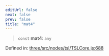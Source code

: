 ```yaml
---
editUrl: false
next: false
prev: false
title: "mat4"
---
```


> `const` **mat4**: `any`

Defined in: [three/src/nodes/tsl/TSLCore.js:688](https://github.com/DefinitelyMaybe/three-i18n/blob/fa57b79433d1c349ffb23a78727299c8d4190136/three/src/nodes/tsl/TSLCore.js#L688)
